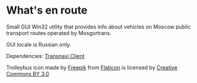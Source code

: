 # What's en route

Small GUI Win32 utility that provides info about vehicles on Moscow public transport routes operated by Mosgortrans.

GUI locale is Russian only.

Dependencies: [Transnavi Client](https://github.com/Snarkorel/Transnavi-Client)

Trolleybus icon made by [Freepik]("https://www.freepik.com/") from [Flaticon](https://www.flaticon.com/) is licensed by [Creative Commons BY 3.0](http://creativecommons.org/licenses/by/3.0/)